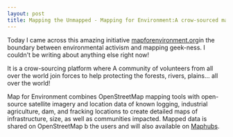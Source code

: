 ```yaml
---
layout: post
title: Mapping the Unmapped - Mapping for Environment:A crow-sourced mapping application
---
```

Today I came across this amazing initiative [mapforenvironment.org](https://mapforenvironment.org/)in the boundary between environmental activism and mapping geek-ness. 
I couldn't be writing about anything else right now!

It is a crow-sourcing platform where A community of volunteers from all over the world join forces to help protecting the forests, rivers, plains... all over the world! 

Map for Environment combines OpenStreetMap mapping tools with open-source satellite imagery and location data of known logging, industrial agriculture, dam, and fracking locations to create 
detailed maps of infrastructure, size, as well as communities impacted. Mapped data is shared on OpenStreetMap b the users and will also
 available on [Maphubs](http://maphubs.com).

